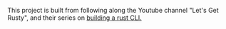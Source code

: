 This project is built from following along the Youtube channel "Let's Get Rusty", and their series on [building a rust CLI.](https://www.youtube.com/watch?v=XYkiwsplDTg)
